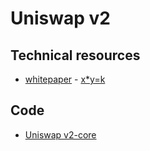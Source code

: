 # Uniswap v2

## Technical resources
- [whitepaper](https://uniswap.org/whitepaper.pdf)
- [x*y=k](https://github.com/runtimeverification/verified-smart-contracts/blob/uniswap/uniswap/x-y-k.pdf)

## Code
- [Uniswap v2-core](https://github.com/Uniswap/v2-core/blob/master/contracts/)
